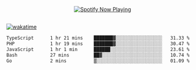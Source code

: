 

<p align="center">
  <a href="https://open.spotify.com/user/31ljmyymhthokwewwcd6dsdmvprm" target="_blank"><img src="https://novatorem-psi-rosy.vercel.app/api/spotify" alt="Spotify Now Playing"/></a>
</p>

##

[![wakatime](https://wakatime.com/badge/user/87646243-158a-4241-a3cb-668e1fa2dbb8.svg)](https://wakatime.com/@87646243-158a-4241-a3cb-668e1fa2dbb8)
<!--START_SECTION:waka-->

```txt
TypeScript      1 hr 21 mins    ███████▓░░░░░░░░░░░░░░░░░   31.33 %
PHP             1 hr 19 mins    ███████▓░░░░░░░░░░░░░░░░░   30.47 %
JavaScript      1 hr 1 min      ██████░░░░░░░░░░░░░░░░░░░   23.61 %
Bash            27 mins         ██▓░░░░░░░░░░░░░░░░░░░░░░   10.74 %
Go              2 mins          ▒░░░░░░░░░░░░░░░░░░░░░░░░   01.09 %
```

<!--END_SECTION:waka-->
